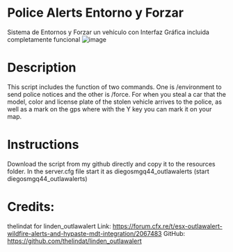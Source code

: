 # Police Alerts Entorno y Forzar

Sistema de Entornos y Forzar un vehículo con Interfaz Gráfica incluida completamente funcional
![image](https://user-images.githubusercontent.com/83315949/184614039-f41ef3ed-a58e-4857-98a1-7d60a8e354a2.png)

# Description

This script includes the function of two commands. One is /environment to send police notices and the other is /force. 
For when you steal a car that the model, color and license plate of the stolen vehicle arrives to the police, 
as well as a mark on the gps where with the Y key you can mark it on your map.

# Instructions

Download the script from my github directly and copy it to the resources folder.
In the server.cfg file start it as diegosmgq44_outlawalerts (start diegosmgq44_outlawalerts)

# Credits:

  thelindat for linden_outlawalert
  Link: https://forum.cfx.re/t/esx-outlawalert-wildfire-alerts-and-hypaste-mdt-integration/2067483
  GitHub: https://github.com/thelindat/linden_outlawalert
